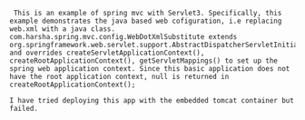 	 This is an example of spring mvc with Servlet3. Specifically, this example demonstrates the java based web cofiguration, i.e replacing web.xml with a java class.
	com.harsha.spring.mvc.config.WebDotXmlSubstitute extends org.springframework.web.servlet.support.AbstractDispatcherServletInitializer and overrides createServletApplicationContext(), createRootApplicationContext(), getServletMappings() to set up the spring web application context. Since this basic application does not have the root application context, null is returned in createRootApplicationContext();

	I have tried deploying this app with the embedded tomcat container but failed. 
 


